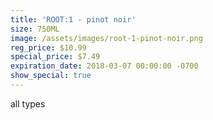 ```yaml
---
title: 'ROOT:1 - pinot noir'
size: 750ML
image: /assets/images/root-1-pinot-noir.png
reg_price: $10.99
special_price: $7.49
expiration_date: 2018-03-07 00:00:00 -0700
show_special: true
---
```


all types